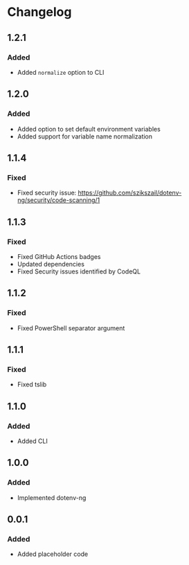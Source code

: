 # Changelog

## 1.2.1

### Added

- Added `normalize` option to CLI

## 1.2.0

### Added

- Added option to set default environment variables
- Added support for variable name normalization

## 1.1.4

### Fixed

- Fixed security issue: https://github.com/szikszail/dotenv-ng/security/code-scanning/1

## 1.1.3

### Fixed

- Fixed GitHub Actions badges
- Updated dependencies
- Fixed Security issues identified by CodeQL

## 1.1.2

### Fixed

- Fixed PowerShell separator argument

## 1.1.1

### Fixed

- Fixed tslib

## 1.1.0

### Added

- Added CLI

## 1.0.0

### Added

- Implemented dotenv-ng

## 0.0.1 

### Added

- Added placeholder code
